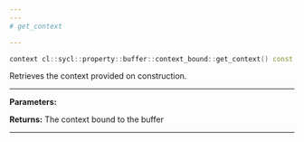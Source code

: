 ```yaml
---
---
# get_context

---
```


```cpp
context cl::sycl::property::buffer::context_bound::get_context() const
```


Retrieves the context provided on construction. 


---
**Parameters:**

**Returns:** The context bound to the buffer 

---
